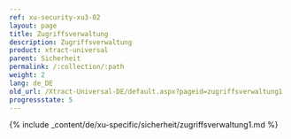 ```yaml
---
ref: xu-security-xu3-02
layout: page
title: Zugriffsverwaltung
description: Zugriffsverwaltung
product: xtract-universal
parent: Sicherheit
permalink: /:collection/:path
weight: 2
lang: de_DE
old_url: /Xtract-Universal-DE/default.aspx?pageid=zugriffsverwaltung1
progressstate: 5
---
```

{% include _content/de/xu-specific/sicherheit/zugriffsverwaltung1.md %}
